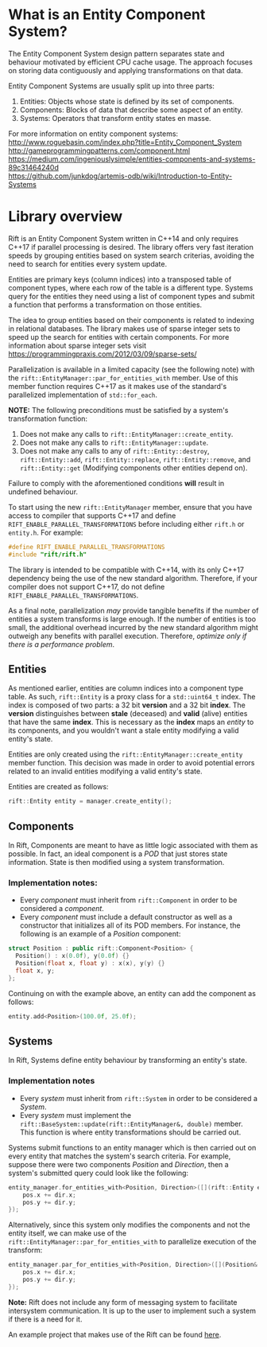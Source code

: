 # What is an Entity Component System?
The Entity Component System design pattern separates state and behaviour motivated by efficient CPU cache usage. The approach focuses on storing data contiguously and applying transformations on that data.

Entity Component Systems are usually split up into three parts:
1. Entities:   Objects whose state is defined by its set of components.
1. Components: Blocks of data that describe some aspect of an entity.
1. Systems:    Operators that transform entity states en masse.

For more information on entity component systems:   
http://www.roguebasin.com/index.php?title=Entity_Component_System  
http://gameprogrammingpatterns.com/component.html   
https://medium.com/ingeniouslysimple/entities-components-and-systems-89c31464240d  
https://github.com/junkdog/artemis-odb/wiki/Introduction-to-Entity-Systems   

# Library overview
Rift is an Entity Component System written in C++14 and only requires C++17 if parallel processing is desired. The library offers very fast iteration speeds by grouping entities based on system search criterias, avoiding the need to search for entities every system update. 

Entities are primary keys (column indices) into a transposed table of component types, where each row of the table is a different type. Systems query for the entities they need using a list of component types and submit a function that performs a transformation on those entities. 

The idea to group entities based on their components is related to indexing in relational databases. The library makes use of sparse integer sets to speed up the search for entities with certain components. For more information about sparse integer sets visit https://programmingpraxis.com/2012/03/09/sparse-sets/

Parallelization is available in a limited capacity (see the following note) with the `rift::EntityManager::par_for_entities_with` member. Use of this member function requires C++17 as it makes use of the standard's parallelized implementation of `std::for_each`.    

**NOTE:**
The following preconditions must be satisfied by a system's transformation function:
1. Does not make any calls to `rift::EntityManager::create_entity`.
1. Does not make any calls to `rift::EntityManager::update`.
1. Does not make any calls to any of `rift::Entity::destroy`, `rift::Entity::add`, `rift::Entity::replace`, `rift::Entity::remove`, and `rift::Entity::get` (Modifying components other entities depend on).

Failure to comply with the aforementioned conditions **will** result in undefined behaviour.

To start using the new `rift::EntityManager` member, ensure that you have access to compiler that supports C++17 and define `RIFT_ENABLE_PARALLEL_TRANSFORMATIONS` before including either `rift.h` or `entity.h`. 
For example:
```cpp
#define RIFT_ENABLE_PARALLEL_TRANSFORMATIONS
#include "rift/rift.h"
```

The library is intended to be compatible with C++14, with its only C++17 dependency being the use of the new standard algorithm. Therefore, if your compiler does not support C++17, do not define `RIFT_ENABLE_PARALLEL_TRANSFORMATIONS`.

As a final note, parallelization *may* provide tangible benefits if the number of entities a system transforms is large enough. If the number of entities is too small, the additional overhead incurred by the new standard algorithm might outweigh any benefits with parallel execution. Therefore, *optimize only if there is a performance problem*.    

## Entities
As mentioned earlier, entities are column indices into a component type table. As such, `rift::Entity` is a proxy class for a `std::uint64_t` index. The index is composed of two parts: a 32 bit **version** and a 32 bit **index**. The **version** distinguishes between **stale** (deceased) and **valid** (alive) entities that have the same **index**. This is necessary as the **index** maps an *entity* to its components, and you wouldn't want a stale entity modifying a valid entity's state.

Entities are only created using the `rift::EntityManager::create_entity` member function. This decision was made in order to avoid potential errors related to an invalid entities modifying a valid entity's state.

Entities are created as follows:
```cpp
rift::Entity entity = manager.create_entity();
```

## Components 
In Rift, Components are meant to have as little logic associated with them as possible. In fact, an ideal component is a *POD* that just stores state information. State is then modified using a system transformation.
### Implementation notes:
- Every *component* must inherit from `rift::Component` in order to be considered a *component*.
- Every *component* must include a default constructor as well as a constructor that initializes all of its POD members. 
For instance, the following is an example of a *Position* component:
```cpp
struct Position : public rift::Component<Position> {
  Position() : x(0.0f), y(0.0f) {}
  Position(float x, float y) : x(x), y(y) {}
  float x, y;
};
```
Continuing on with the example above, an entity can add the component as follows:
```cpp
entity.add<Position>(100.0f, 25.0f);
```

## Systems
In Rift, Systems define entity behaviour by transforming an entity's state.
### Implementation notes
- Every *system* must inherit from `rift::System` in order to be considered a *System*. 
- Every *system* must implement the `rift::BaseSystem::update(rift::EntityManager&, double)` member. This function is where entity transformations should be carried out. 

Systems submit functions to an entity manager which is then carried out on every entity that matches the system's search criteria. 
For example, suppose there were two components *Position* and *Direction*, then a system's submitted query could look like the following:
```cpp
entity_manager.for_entities_with<Position, Direction>([](rift::Entity entity, Position& pos, Direction& dir){
    pos.x += dir.x;
    pos.y += dir.y;
});
```

Alternatively, since this system only modifies the components and not the entity itself, we can make use of the `rift::EntityManager::par_for_entities_with` to parallelize execution of the transform:
```cpp
entity_manager.par_for_entities_with<Position, Direction>([](Position& pos, Direction& dir) {
    pos.x += dir.x;
    pos.y += dir.y;
});
```

**Note:** Rift does not include any form of messaging system to facilitate intersystem communication. It is up to the user to implement such a system if there is a need for it. 

An example project that makes use of the Rift can be found [here](https://github.com/N-A-D/Doodle/tree/master/Particles). 
